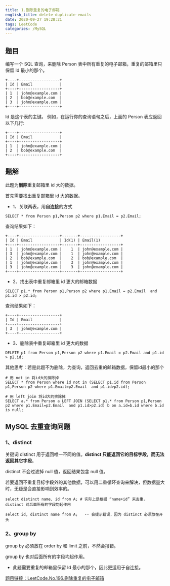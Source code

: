 ```yaml
---
title: 1.删除重复的电子邮箱
english_title: delete-duplicate-emails
date: 2020-09-27 19:28:21
tags: LeetCode
categories: /MySQL
---
```


## 题目

编写一个 SQL 查询，来删除 Person 表中所有重复的电子邮箱，重复的邮箱里只保留 Id 最小的那个。
```
+----+------------------+
| Id | Email            |
+----+------------------+
| 1  | john@example.com |
| 2  | bob@example.com  |
| 3  | john@example.com |
+----+------------------+
```
Id 是这个表的主键。
例如，在运行你的查询语句之后，上面的 Person 表应返回以下几行:

```
+----+------------------+
| Id | Email            |
+----+------------------+
| 1  | john@example.com |
| 2  | bob@example.com  |
+----+------------------+
```

## 题解

此题为**删除**重复邮箱里 id 大的数据。

首先需要找出重复邮箱里 id 大的数据。

* 1、关联两表，用**自连接**的方式

```mysql
SELECT * from Person p1,Person p2 where p1.Email = p2.Email;
```

查询结果如下：

```
+----+------------------+-------+------------------+
| Id | Email            | Id(1) | Email(1)     
+----+------------------+-------+------------------+
| 1  | john@example.com |    1  | john@example.com |
| 3  | john@example.com |    1  | john@example.com |
| 2  | bob@example.com  |    2  | bob@example.com  |
| 1  | john@example.com |    3  | john@example.com |
| 3  | john@example.com |    3  | john@example.com |
+----+------------------+-------+------------------+
```

* 2、找出表中重复邮箱里 id 更大的邮箱数据

```mysql
SELECT p1.* from Person p1,Person p2 where p1.Email = p2.Email  and p1.id > p2.id;
```

查询结果如下：

```
+----+------------------+
| Id | Email            |
+----+------------------+
| 3  | john@example.com |
+----+------------------+
```

* 3、删除表中重复邮箱里 id 更大的数据

```mysql
DELETE p1 from Person p1,Person p2 where p1.Email = p2.Email and p1.id > p2.id;
```

其他思考：若是此题不为删除，为查询，返回去重的邮箱数据，保留id最小的那个

```mysql
# 用 not in 将id大的排除掉
SELECT * from Person where id not in (SELECT p1.id from Person p1,Person p2 where p1.Email=p2.Email  and p1.id>p2.id);

# 用 left join 将id大的排除掉
SELECT a.* from Person a LEFT JOIN (SELECT p1.* from Person p1,Person p2 where p1.Email=p2.Email  and p1.id>p2.id) b on a.id=b.id where b.id is null;
```

## MySQL 去重查询问题

### 1、distinct

关键词 distinct 用于返回唯一不同的值。**distinct 只能返回它的目标字段，而无法返回其它字段**。

distinct 不会过滤掉 null 值，返回结果包含 null 值。

若要返回不重复目标字段外的其他数据，可以用二重循环查询来解决，但数据量大时，无疑是会直接影响到效率的。

```mysql
select distinct name, id from A; # 实际上是根据 “name+id” 来去重，distinct 对后面所有的字段均起作用

select id, distinct name from A;   -- 会提示错误，因为 distinct 必须放在开头
```

### 2、group by

group by 必须放在 order by 和 limit 之前，不然会报错。

group by 也对后面所有的字段均起作用。



* 此题需要重复的邮箱里保留 Id 最小的那个，因此更适用于自连接。

[题目链接：LeetCode.No.196.删除重复的电子邮箱](https://leetcode-cn.com/problems/delete-duplicate-emails)
